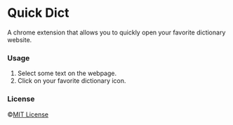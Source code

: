 # Quick Dict
A chrome extension that allows you to quickly open your favorite dictionary website.

### Usage
1. Select some text on the webpage.
2. Click on your favorite dictionary icon.

### License
&copy;[MIT License](https://github.com/mrtrandinhvn/quick-dict/blob/master/LICENSE)
